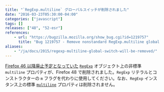 ```yaml
---
title: "`RegExp.multiline` グローバルスイッチが削除されました"
date: "2016-03-23T05:30:00-04:00"
categories: ["javascript"]
tags: []
releases: ["48", "52-esr"]
references:
    - url: "https://bugzilla.mozilla.org/show_bug.cgi?id=1219757"
      title: "Bug 1219757 - Remove nonstandard RegExp.multiline global switch"
aliases:
    - "/ja/docs/2015/regexp-multiline-global-switch-will-be-removed/"
---
```

[Firefox 46 以降廃止予定となっていた](https://www.fxsitecompat.dev/ja/docs/2015/regexp-multiline-global-switch-has-been-deprecated/) [`RegExp`](https://developer.mozilla.org/docs/Web/JavaScript/Reference/Global_Objects/RegExp) オブジェクト上の非標準 `multiline` プロパティが、Firefox 48 で削除されました。`RegExp` リテラルとコンストラクターの `m` フラグを代わりに使用してください。なお、`RegExp` インスタンス上の標準 [`multiline`](https://developer.mozilla.org/docs/Web/JavaScript/Reference/Global_Objects/RegExp/multiline) プロパティは削除されません。
